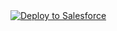 
<a href="https://githubsfdeploy.herokuapp.com?owner=Nimacloud&amp;repo=LWCResources&amp;ref=lightning-input-address" rel="nofollow">
  <img alt="Deploy to Salesforce" src="https://raw.githubusercontent.com/afawcett/githubsfdeploy/master/deploy.png" style="max-width:100%;">
</a>